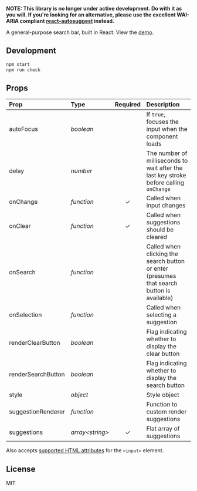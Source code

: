 __NOTE: This library is no longer under active development. Do with it as you will. If you're looking for an alternative, please use the excellent WAI-ARIA compliant [react-autosuggest](https://github.com/moroshko/react-autosuggest) instead.__

A general-purpose search bar, built in React. View the [demo](https://vakhtang.github.io/react-search-bar).

## Development

```sh
npm start
npm run check
```

## Props

| Prop                | Type              | Required | Description |
| :-----------------  | :---------------- | :------: | :---------- |
| autoFocus           | _boolean_         |          | If `true`, focuses the input when the component loads |
| delay               | _number_          |          | The number of milliseconds to wait after the last key stroke before calling `onChange` |
| onChange            | _function_        |    ✓     | Called when input changes |
| onClear             | _function_        |    ✓     | Called when suggestions should be cleared |
| onSearch            | _function_        |          | Called when clicking the search button or enter (presumes that search button is available) |
| onSelection         | _function_        |          | Called when selecting a suggestion |
| renderClearButton   | _boolean_         |          | Flag indicating whether to display the clear button |
| renderSearchButton  | _boolean_         |          | Flag indicating whether to display the search button |
| style               | _object_          |          | Style object |
| suggestionRenderer  | _function_        |          | Function to custom render suggestions |
| suggestions         | _array\<string>_  |    ✓     | Flat array of suggestions |

Also accepts [supported HTML attributes](https://facebook.github.io/react/docs/dom-elements.html#all-supported-html-attributes) for the `<input>` element.

## License

MIT
